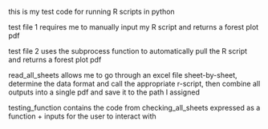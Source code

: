 this is my test code for running R scripts in python

test file 1 requires me to manually input my R script and returns a forest plot pdf

test file 2 uses the subprocess function to automatically pull the R script and returns a forest plot pdf

read_all_sheets allows me to go through an excel file sheet-by-sheet, determine the data format and call the appropriate r-script, then combine all outputs into a single pdf and save it to the path I assigned

testing_function contains the code from checking_all_sheets expressed as a function + inputs for the user to interact with 
